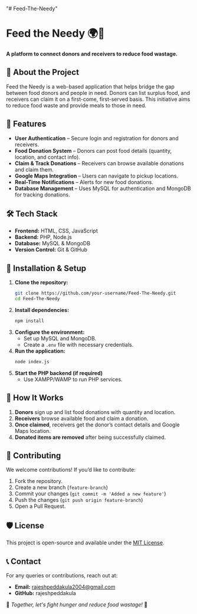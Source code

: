 "# Feed-The-Needy" 
# Feed the Needy 🌍🍲

**A platform to connect donors and receivers to reduce food wastage.**

## 📌 About the Project
Feed the Needy is a web-based application that helps bridge the gap between food donors and people in need. Donors can list surplus food, and receivers can claim it on a first-come, first-served basis. This initiative aims to reduce food waste and provide meals to those in need.

## 🚀 Features

- **User Authentication** – Secure login and registration for donors and receivers.
- **Food Donation System** – Donors can post food details (quantity, location, and contact info).
- **Claim & Track Donations** – Receivers can browse available donations and claim them.
- **Google Maps Integration** – Users can navigate to pickup locations.
- **Real-Time Notifications** – Alerts for new food donations.
- **Database Management** – Uses MySQL for authentication and MongoDB for tracking donations.

## 🛠️ Tech Stack

- **Frontend:** HTML, CSS, JavaScript
- **Backend:** PHP, Node.js
- **Database:** MySQL & MongoDB
- **Version Control:** Git & GitHub

## 🔧 Installation & Setup

1. **Clone the repository:**
   ```sh
   git clone https://github.com/your-username/Feed-The-Needy.git
   cd Feed-The-Needy
   ```
2. **Install dependencies:**
   ```sh
   npm install
   ```
3. **Configure the environment:**
   - Set up MySQL and MongoDB.
   - Create a `.env` file with necessary credentials.
4. **Run the application:**
   ```sh
   node index.js
   ```
5. **Start the PHP backend (if required)**
   - Use XAMPP/WAMP to run PHP services.

## 📍 How It Works

1. **Donors** sign up and list food donations with quantity and location.
2. **Receivers** browse available food and claim a donation.
3. **Once claimed**, receivers get the donor’s contact details and Google Maps location.
4. **Donated items are removed** after being successfully claimed.

## 🤝 Contributing
We welcome contributions! If you’d like to contribute:

1. Fork the repository.
2. Create a new branch (`feature-branch`)
3. Commit your changes (`git commit -m 'Added a new feature'`)
4. Push the changes (`git push origin feature-branch`)
5. Open a Pull Request.

## 🛡️ License
This project is open-source and available under the [MIT License](LICENSE).

## 📞 Contact
For any queries or contributions, reach out at: 
- **Email:** rajeshpeddakula2004@gmail.com
- **GitHub:** rajeshpeddakula

🌱 _Together, let's fight hunger and reduce food wastage!_ 🚀
